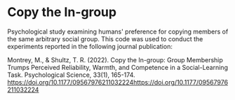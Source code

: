 # Copy the In-group
Psychological study examining humans' preference for copying members of the same arbitrary social group. This code was used to conduct the experiments reported in the following journal publication:

Montrey, M., & Shultz, T. R. (2022). Copy the In-group: Group Membership Trumps Perceived Reliability, Warmth, and Competence in a Social-Learning Task. Psychological Science, 33(1), 165-174. https://doi.org/10.1177/09567976211032224https://doi.org/10.1177/09567976211032224
